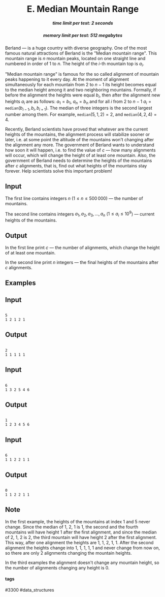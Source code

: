 <h1 style='text-align: center;'> E. Median Mountain Range</h1>

<h5 style='text-align: center;'>time limit per test: 2 seconds</h5>
<h5 style='text-align: center;'>memory limit per test: 512 megabytes</h5>

Berland — is a huge country with diverse geography. One of the most famous natural attractions of Berland is the "Median mountain range". This mountain range is $n$ mountain peaks, located on one straight line and numbered in order of $1$ to $n$. The height of the $i$-th mountain top is $a_i$. 

"Median mountain range" is famous for the so called alignment of mountain peaks happening to it every day. At the moment of alignment simultaneously for each mountain from $2$ to $n - 1$ its height becomes equal to the median height among it and two neighboring mountains. Formally, if before the alignment the heights were equal $b_i$, then after the alignment new heights $a_i$ are as follows: $a_1 = b_1$, $a_n = b_n$ and for all $i$ from $2$ to $n - 1$ $a_i = \texttt{median}(b_{i-1}, b_i, b_{i+1})$. The median of three integers is the second largest number among them. For example, $\texttt{median}(5,1,2) = 2$, and $\texttt{median}(4,2,4) = 4$.

Recently, Berland scientists have proved that whatever are the current heights of the mountains, the alignment process will stabilize sooner or later, i.e. at some point the altitude of the mountains won't changing after the alignment any more. The government of Berland wants to understand how soon it will happen, i.e. to find the value of $c$ — how many alignments will occur, which will change the height of at least one mountain. Also, the government of Berland needs to determine the heights of the mountains after $c$ alignments, that is, find out what heights of the mountains stay forever. Help scientists solve this important problem!

## Input

The first line contains integers $n$ ($1 \le n \le 500\,000$) — the number of mountains.

The second line contains integers $a_1, a_2, a_3, \ldots, a_n$ ($1 \le a_i \le 10^9$) — current heights of the mountains.

## Output

In the first line print $c$ — the number of alignments, which change the height of at least one mountain.

In the second line print $n$ integers — the final heights of the mountains after $c$ alignments.

## Examples

## Input


```

5
1 2 1 2 1

```
## Output


```

2
1 1 1 1 1 

```
## Input


```

6
1 3 2 5 4 6

```
## Output


```

1
1 2 3 4 5 6 

```
## Input


```

6
1 1 2 2 1 1

```
## Output


```

0
1 1 2 2 1 1 

```
## Note

In the first example, the heights of the mountains at index $1$ and $5$ never change. Since the median of $1$, $2$, $1$ is $1$, the second and the fourth mountains will have height 1 after the first alignment, and since the median of $2$, $1$, $2$ is $2$, the third mountain will have height 2 after the first alignment. This way, after one alignment the heights are $1$, $1$, $2$, $1$, $1$. After the second alignment the heights change into $1$, $1$, $1$, $1$, $1$ and never change from now on, so there are only $2$ alignments changing the mountain heights.

In the third examples the alignment doesn't change any mountain height, so the number of alignments changing any height is $0$.



#### tags 

#3300 #data_structures 